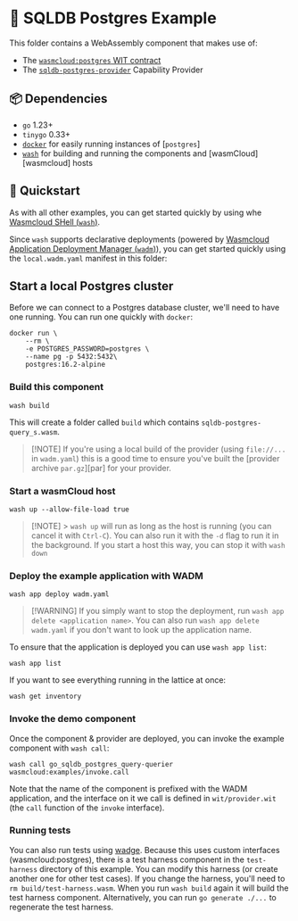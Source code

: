 # 🐘 SQLDB Postgres Example

This folder contains a WebAssembly component that makes use of:

- The [`wasmcloud:postgres` WIT contract](https://github.com/wasmCloud/wasmCloud/tree/main/wit/postgres)
- The
  [`sqldb-postgres-provider`](https://github.com/wasmCloud/wasmCloud/tree/main/crates/provider-sqldb-postgres)
  Capability Provider

## 📦 Dependencies

- `go` 1.23+
- `tinygo` 0.33+
- [`docker`][docker] for easily running instances of [`postgres`]
- [`wash`][wash] for building and running the components and [wasmCloud][wasmcloud] hosts

[docker]: https://docs.docker.com
[wash]: https://wasmcloud.com/docs/installation
[wadm]: https://github.com/wasmCloud/wadm

## 👟 Quickstart

As with all other examples, you can get started quickly by using whe [Wasmcloud SHell
(`wash`)][wash].

Since `wash` supports declarative deployments (powered by [Wasmcloud Application Deployment Manager
(`wadm`)][wadm]), you can get started quickly using the `local.wadm.yaml` manifest in this folder:

## Start a local Postgres cluster

Before we can connect to a Postgres database cluster, we'll need to have one running. You can run
one quickly with `docker`:

```console
docker run \
    --rm \
    -e POSTGRES_PASSWORD=postgres \
    --name pg -p 5432:5432\
    postgres:16.2-alpine
```

### Build this component

```console
wash build
```

This will create a folder called `build` which contains `sqldb-postgres-query_s.wasm`.

> [!NOTE] If you're using a local build of the provider (using `file://...` in `wadm.yaml`) this is
> a good time to ensure you've built the [provider archive `par.gz`][par] for your provider.

### Start a wasmCloud host

```console
wash up --allow-file-load true
```

> [!NOTE] > `wash up` will run as long as the host is running (you can cancel it with `Ctrl-C`). You
> can also run it with the `-d` flag to run it in the background. If you start a host this way, you
> can stop it with `wash down`

### Deploy the example application with WADM

```console
wash app deploy wadm.yaml
```

> [!WARNING] If you simply want to stop the deployment, run `wash app delete <application name>`.
> You can also run `wash app delete wadm.yaml` if you don't want to look up the application name.

To ensure that the application is deployed you can use `wash app list`:

```console
wash app list
```

If you want to see everything running in the lattice at once:

```console
wash get inventory
```

### Invoke the demo component

Once the component & provider are deployed, you can invoke the example component with `wash call`:

```console
wash call go_sqldb_postgres_query-querier wasmcloud:examples/invoke.call
```

Note that the name of the component is prefixed with the WADM application, and the interface on it
we call is defined in `wit/provider.wit` (the `call` function of the `invoke` interface).

### Running tests

You can also run tests using [wadge](https://github.com/wasmCloud/wadge). Because this uses custom
interfaces (wasmcloud:postgres), there is a test harness component in the `test-harness` directory
of this example. You can modify this harness (or create another one for other test cases). If you
change the harness, you'll need to `rm build/test-harness.wasm`. When you run `wash build` again it
will build the test harness component. Alternatively, you can run `go generate ./...` to regenerate
the test harness.
